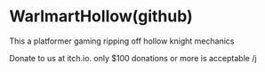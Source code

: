 # WarlmartHollow(github)
 This a platformer gaming ripping off hollow knight mechanics

 Donate to us at itch.io. only $100 donations or more is acceptable /j
 
